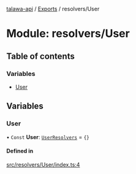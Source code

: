 [talawa-api](../README.md) / [Exports](../modules.md) / resolvers/User

# Module: resolvers/User

## Table of contents

### Variables

- [User](resolvers_User.md#user)

## Variables

### User

• `Const` **User**: [`UserResolvers`](types_generatedGraphQLTypes.md#userresolvers) = `{}`

#### Defined in

[src/resolvers/User/index.ts:4](https://github.com/PalisadoesFoundation/talawa-api/blob/e7d3a46/src/resolvers/User/index.ts#L4)

